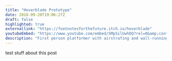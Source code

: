 ```yaml
---
title: "Hoverblade Prototype"
date: 2018-09-20T19:06:27Z
draft: false
highlighted: true
externallink: "https://footnotesforthefuture.itch.io/hoverblade"
youtubeEmbed: "https://www.youtube.com/embed/SMpSilUwhDQ?rel=0&amp;controls=0&amp;showinfo=0"
description: "First person platformer with airstrafing and wall-running."
---
```

test stuff about this post

